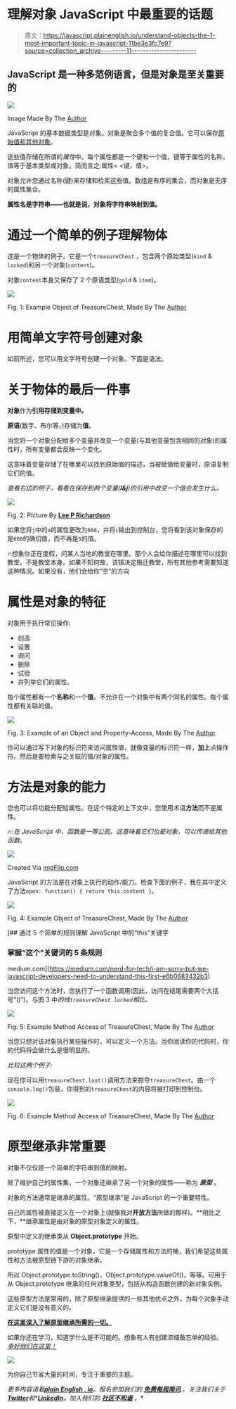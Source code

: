 # 理解对象 JavaScript 中最重要的话题

> 原文：<https://javascript.plainenglish.io/understand-objects-the-1-most-important-topic-in-javascript-11be3e3fc7e9?source=collection_archive---------11----------------------->

## JavaScript 是一种多范例语言，但是对象是至关重要的

![](img/247bdcfc31def5638c9b89af4967ea6c.png)

Image Made By The [Author](http://www.arnoldcode.com)

JavaScript 的基本数据类型是对象。对象是聚合多个值的复合值。它可以保存[原始值和其他对象](/the-1-simple-explanation-of-variables-datatypes-in-javascript-for-beginners-befc1a05dcc4)。

这些值存储在所谓的*属性*中。每个属性都是一个键和一个值，键等于属性的名称，值等于基本类型或对象。简而言之:属性= <键，值>。

对象允许您通过名称(键)来存储和检索这些值。数组是有序的集合，而对象是无序的属性集合。

**属性名是字符串——也就是说，对象将字符串映射到值。**

# 通过一个简单的例子理解物体

这是一个物体的例子。它是一个`treasureChest` ，包含两个原始类型(`kind` & `locked`)和另一个对象(`content`)。

对象`content`本身又保存了 2 个原语类型(`gold` & `item`)。

![](img/426d4514f0a3ea34448dc48e57165875.png)

Fig. 1: Example Object of TreasureChest, Made By The [Author](http://www.arnoldcode.com)

# 用简单文字符号创建对象

如前所述，您可以用文字符号创建一个对象。下面是语法。

# 关于物体的最后一件事

**对象**作为**引用存储到变量中。**

**原语**(数字、布尔等。)存储为**值**。

当您将一个对象分配给多个变量并改变一个变量(与其他变量包含相同的对象)的属性时，所有变量都会反映一个变化。

这意味着变量存储了在哪里可以找到原始值的描述，当被赋值给变量时，原语复制它们的值。

*查看右边的例子，看看在保存到两个变量(****I&j****)的引用中改变一个值会发生什么。*

![](img/bfca6746143ef161acaea8434b0d224e.png)

Fig. 2: Picture By [**Lee P Richardson**](https://www.codeproject.com/script/Membership/View.aspx?mid=4645031)

如果您将`j`中的`a`的属性更改为`666`，并将`i`输出到控制台，您将看到该对象保存的是`666`的确切值，而不再是`5`的值。

🔥想象你正在度假，问某人当地的教堂在哪里。那个人会给你描述在哪里可以找到教堂。不是教堂本身。如果不知何故，该镇决定搬迁教堂，所有其他参考需要知道这种情况。如果没有，他们会给你“空”的方向

# 属性是对象的特征

对象用于执行常见操作:

*   创造
*   设置
*   询问
*   删除
*   试验
*   并列举它们的属性。

每个属性都有一个**名称**和一个**值**。不允许在一个对象中有两个同名的属性。每个属性都有关联的值。

![](img/4cf5a6e4bde3036906167d49deebb43a.png)

Fig. 3: Example of an Object and Property-Access, Made By The [Author](http://www.arnoldcode.com)

你可以通过写下对象的标识符来访问属性值，就像变量的标识符一样，**加上**点操作符。然后是要检索与之关联的值/对象的属性。

# 方法是对象的能力

您也可以将功能分配给属性。在这个特定的上下文中，您使用术语**方法**而不是属性。

🔥:*在 JavaScript 中，函数是一等公民。这意味着它们也是对象，可以传递给其他函数。*

![](img/9ac3153ac0fcdb9b2628e620a1998885.png)

Created Via [imgFlip.com](https://imgflip.com/i/6bhawy)

JavaScript 的方法是在对象上执行的动作/能力。检查下面的例子，我在其中定义了方法`open: function() { return this.content }`。

![](img/ad20b544fad315db2b11e70dd375dd72.png)

Fig. 4: Example Object of TreasureChest, Made By The [Author](http://www.arnoldcode.com)

[](https://medium.com/nerd-for-tech/i-am-sorry-but-we-javascript-developers-need-to-understand-this-first-e6b0683432b3) [## 通过 5 个简单的规则理解 JavaScript 中的“this”关键字

### 掌握“这个”关键词的 5 条规则

medium.com](https://medium.com/nerd-for-tech/i-am-sorry-but-we-javascript-developers-need-to-understand-this-first-e6b0683432b3) 

当您访问这个方法时，您执行了一个函数调用(因此，访问在结尾需要两个大括号“()”)。与图 3 中*的线`treasureChest.locked`相比。*

![](img/ec85ad32b1398e250d88230237c049e1.png)

Fig. 5: Example Method Access of TreasureChest, Made By The [Author](http://www.arnoldcode.com)

当您只想对该对象执行某些操作时，可以定义一个方法。当你阅读你的代码时，你的代码将会做什么是很明显的。

*比较这两个例子:*

现在你可以用`treasureChest.loot()`调用方法来掠夺`treasureChest`。由一个`console.log()`包装，你得到的`treasureChest`的内容将被打印到控制台。

![](img/ec85ad32b1398e250d88230237c049e1.png)

Fig. 6: Example Method Access of TreasureChest, Made By The [Author](http://www.arnoldcode.com)

# 原型继承非常重要

对象不仅仅是一个简单的字符串到值的映射。

除了维护自己的属性集，一个对象还继承了另一个对象的属性——称为 ***原型*** 。

对象的方法通常是继承的属性。“原型继承”是 JavaScript 的一个重要特性。

自己的属性被直接定义在一个对象上(就像我对**开放方法**所做的那样)。**相比之下，**继承属性是由对象的原型对象定义的属性。

原型中定义的继承类从 **Object.prototype** 开始。

prototype 属性的值是一个对象，它是一个存储属性和方法的桶，我们希望这些属性和方法被原型链下游的对象继承。

所以 Object.prototype.toString()，Object.prototype.valueOf()，等等。可用于从 Object.prototype 继承的任何对象类型，包括从构造函数创建的新对象实例。

这些原型方法是常用的，除了原型继承提供的一些其他优点之外，为每个对象手动定义它们是没有意义的。

[**在这里深入了解原型继承所需的一切。**](https://medium.com/geekculture/javascripts-prototype-inheritance-explained-for-dummies-32b6c4a8a2ef)

如果你还在学习，知道学什么是不可能的。想象有人有创建浓缩备忘单的经验。 [*幸好他们在这里！*](https://cntr.click/gCF1M0f)

![](img/f5edbe3a6141ec5754edfc3f25af8fa3.png)

为你自己节省大量的时间，专注于重要的主题。

*更多内容请看*[***plain English . io***](https://plainenglish.io/)*。报名参加我们的* [***免费每周简讯***](http://newsletter.plainenglish.io/) *。关注我们关于*[***Twitter***](https://twitter.com/inPlainEngHQ)*和**[***LinkedIn***](https://www.linkedin.com/company/inplainenglish/)*。加入我们的* [***社区不和谐***](https://discord.gg/GtDtUAvyhW) *。**